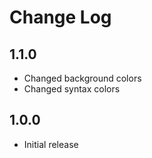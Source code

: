 # Change Log

## 1.1.0 

- Changed background colors
- Changed syntax colors

## 1.0.0

- Initial release